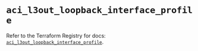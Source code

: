 # `aci_l3out_loopback_interface_profile`

Refer to the Terraform Registry for docs: [`aci_l3out_loopback_interface_profile`](https://registry.terraform.io/providers/ciscodevnet/aci/2.17.0/docs/resources/l3out_loopback_interface_profile).
